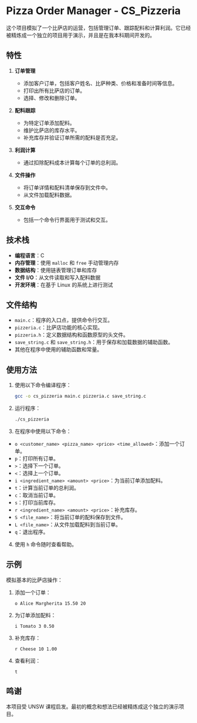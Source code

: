 # Pizza Order Manager - CS_Pizzeria

这个项目模拟了一个比萨店的运营，包括管理订单、跟踪配料和计算利润。它已经被精炼成一个独立的项目用于演示，并且是在我本科期间开发的。

## 特性

1. **订单管理**
   - 添加客户订单，包括客户姓名、比萨种类、价格和准备时间等信息。
   - 打印出所有比萨店的订单。
   - 选择、修改和删除订单。

2. **配料跟踪**
   - 为特定订单添加配料。
   - 维护比萨店的库存水平。
   - 补充库存并验证订单所需的配料是否充足。

3. **利润计算**
   - 通过扣除配料成本计算每个订单的总利润。

4. **文件操作**
   - 将订单详情和配料清单保存到文件中。
   - 从文件加载配料数据。

5. **交互命令**
   - 包括一个命令行界面用于测试和交互。

## 技术栈

- **编程语言**：C
- **内存管理**：使用 `malloc` 和 `free` 手动管理内存
- **数据结构**：使用链表管理订单和库存
- **文件 I/O**：从文件读取和写入配料数据
- **开发环境**：在基于 Linux 的系统上进行测试

## 文件结构

- `main.c`：程序的入口点，提供命令行交互。
- `pizzeria.c`：比萨店功能的核心实现。
- `pizzeria.h`：定义数据结构和函数原型的头文件。
- `save_string.c` 和 `save_string.h`：用于保存和加载数据的辅助函数。
- 其他在程序中使用的辅助函数和常量。

## 使用方法

1. 使用以下命令编译程序：
   ```bash
   gcc -o cs_pizzeria main.c pizzeria.c save_string.c
   ```
   
2. 运行程序：
   ```bash
   ./cs_pizzeria
   ```

3. 在程序中使用以下命令：
- `o <customer_name> <pizza_name> <price> <time_allowed>`：添加一个订单。
- `p`：打印所有订单。
- `>`：选择下一个订单。
- `<`：选择上一个订单。
- `i <ingredient_name> <amount> <price>`：为当前订单添加配料。
- `t`：计算当前订单的总利润。
- `c`：取消当前订单。
- `s`：打印当前库存。
- `r <ingredient_name> <amount> <price>`：补充库存。
- `S <file_name>`：将当前订单的配料保存到文件。
- `L <file_name>`：从文件加载配料到当前订单。
- `q`：退出程序。

4. 使用 `h` 命令随时查看帮助。

## 示例

模拟基本的比萨店操作：

1. 添加一个订单：
   ```
   o Alice Margherita 15.50 20
   ```

2. 为订单添加配料：
   ```
   i Tomato 3 0.50
   ```

3. 补充库存：
   ```
   r Cheese 10 1.00
   ```

4. 查看利润：
   ```
   t
   ```

## 鸣谢

本项目受 UNSW 课程启发。最初的概念和想法已经被精炼成这个独立的演示项目。
